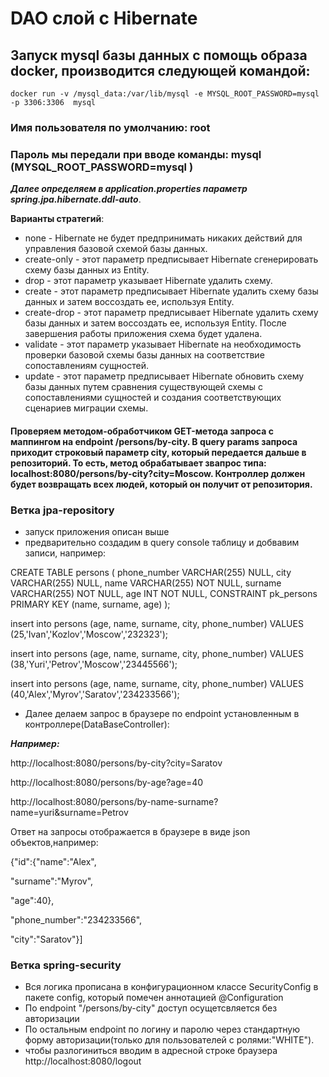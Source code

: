 # DAO слой c Hibernate

## Запуск mysql базы данных с помощь образа docker, производится следующей командой:
`docker run -v /mysql_data:/var/lib/mysql -e MYSQL_ROOT_PASSWORD=mysql -p 3306:3306  mysql`

### Имя пользователя по умолчанию:  root
### Пароль мы передали при вводе команды: mysql (MYSQL_ROOT_PASSWORD=mysql )

 
***Далее определяем в application.properties параметр spring.jpa.hibernate.ddl-auto***.
 
**Варианты стратегий**:
* none - Hibernate не будет предпринимать никаких действий для управления базовой схемой базы данных.
* create-only - этот параметр предписывает Hibernate сгенерировать схему базы данных из  Entity.
* drop - этот параметр указывает Hibernate удалить схему.
* create - этот параметр предписывает Hibernate удалить схему базы данных и затем воссоздать ее, используя Entity.
* create-drop - этот параметр предписывает Hibernate удалить схему базы данных и затем воссоздать ее, используя Entity. После завершения работы приложения схема будет удалена.
* validate - этот параметр указывает Hibernate на необходимость проверки базовой схемы базы данных на соответствие сопоставлениям сущностей.
* update - этот параметр предписывает Hibernate обновить схему базы данных путем сравнения существующей схемы с сопоставлениями сущностей и создания соответствующих сценариев миграции схемы.



#### Проверяем методом-обработчиком GET-метода запроса с маппингом на endpoint /persons/by-city. В query params запроса приходит строковый параметр city, который передается дальше в репозиторий. То есть, метод обрабатывает звапрос типа:  localhost:8080/persons/by-city?city=Moscow. Контроллер должен будет возвращать всех людей, который он получит от репозитория.


### Ветка jpa-repository

* запуск приложения описан выше
* предварительно создадим в query console таблицу и добвавим записи, например:
  
CREATE TABLE persons
  (
  phone_number VARCHAR(255) NULL,
  city         VARCHAR(255) NULL,
  name         VARCHAR(255) NOT NULL,
  surname      VARCHAR(255) NOT NULL,
  age          INT          NOT NULL,
  CONSTRAINT pk_persons PRIMARY KEY (name, surname, age)
  );

insert into persons (age, name, surname, city, phone_number) VALUES (25,'Ivan','Kozlov','Moscow','232323');

insert into persons (age, name, surname, city, phone_number) VALUES (38,'Yuri','Petrov','Moscow','23445566');

insert into persons (age, name, surname, city, phone_number) VALUES (40,'Alex','Myrov','Saratov','234233566');

* Далее делаем запрос в браузере по endpoint установленным в контроллере(DataBaseController):

***Например:***

http://localhost:8080/persons/by-city?city=Saratov

http://localhost:8080/persons/by-age?age=40

http://localhost:8080/persons/by-name-surname?name=yuri&surname=Petrov

Ответ на запросы отображается в браузере в виде json объектов,например:

{"id":{"name":"Alex",

"surname":"Myrov",

"age":40},

"phone_number":"234233566",

"city":"Saratov"}]

### Ветка spring-security

* Вся логика прописана в конфигурационном классе SecurityConfig в пакете config, который помечен аннотацией @Configuration 
* По endpoint "/persons/by-city" доступ осущетсвляется без авторизации 
* По остальным endpoint по логину и паролю через стандартную форму авторизации(только для пользователей с ролями:"WHITE").
* чтобы разлогиниться вводим в адресной строке браузера http://localhost:8080/logout 